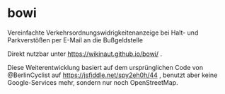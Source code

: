 # bowi
Vereinfachte Verkehrsordnungswidrigkeitenanzeige bei Halt- und Parkverstößen per E-Mail an die Bußgeldstelle 

Direkt nutzbar unter https://wikinaut.github.io/bowi/ .

Diese Weiterentwicklung basiert auf dem ursprünglichen Code von @BerlinCyclist auf https://jsfiddle.net/spy2eh0h/44 , benutzt aber keine Google-Services mehr, sondern nur noch OpenStreetMap.
